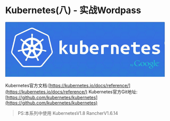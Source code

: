 # Kubernetes(八) - 实战Wordpass


![](Kubernetes(%E5%85%AB)%20-%20%E5%AE%9E%E6%88%98Wordpass/1B88873A-A973-4B22-A7BB-945B4E30394E.png)



Kubernetes官方文档:[https://kubernetes.io/docs/reference/](https://kubernetes.io/docs/reference/)
Kubernetes官方Git地址:[https://github.com/kubernetes/kubernetes](https://github.com/kubernetes/kubernetes)

> PS:本系列中使用 KubernetesV1.8 RancherV1.6.14  
